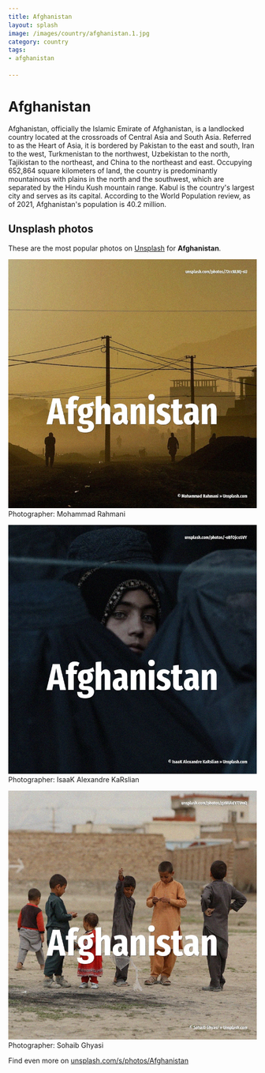 ```yaml
---
title: Afghanistan
layout: splash
image: /images/country/afghanistan.1.jpg
category: country
tags:
- afghanistan

---
```

# Afghanistan

Afghanistan, officially the Islamic Emirate of Afghanistan, is a landlocked country located at the  crossroads of Central Asia and South Asia. Referred to as the Heart of Asia, it is bordered by Pakistan to the east and south, Iran to the  west, Turkmenistan to the northwest, Uzbekistan to the north, Tajikistan to the northeast, and  China to the northeast and east. Occupying 652,864 square kilometers  of land, the country is predominantly mountainous with plains  in the north and the southwest, which are separated by the Hindu Kush mountain range. Kabul is the country's largest city and serves as its capital. According to the World Population review, as of 2021, Afghanistan's population is 40.2 million. 

 
## Unsplash photos
These are the most popular photos on [Unsplash](https://unsplash.com) for **Afghanistan**.
 
![Afghanistan](/images/country/afghanistan.1.jpg)
Photographer:  Mohammad Rahmani
 
![Afghanistan](/images/country/afghanistan.2.jpg)
Photographer:  IsaaK Alexandre KaRslian
 
![Afghanistan](/images/country/afghanistan.3.jpg)
Photographer:  Sohaib Ghyasi
 
Find even more on [unsplash.com/s/photos/Afghanistan](https://unsplash.com/s/photos/Afghanistan)
 
